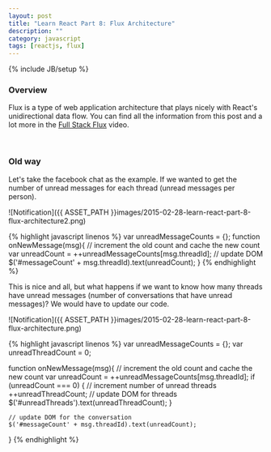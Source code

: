 ```yaml
---
layout: post
title: "Learn React Part 8: Flux Architecture"
description: ""
category: javascript
tags: [reactjs, flux]
---
```

{% include JB/setup %}

<!-- Overview -->
<h3>Overview</h3>

Flux is a type of web application architecture that plays nicely with React's unidirectional data flow. You can find all the information from this post and a lot more in the [Full Stack Flux](https://www.youtube.com/watch?v=KtmjkCuV-EU) video.

<br />
<h3>Old way</h3>

Let's take the facebook chat as the example. If we wanted to get the number of unread messages for each thread (unread messages per person).

![Notification]({{ ASSET_PATH }}images/2015-02-28-learn-react-part-8-flux-architecture2.png)

<!-- Code _______________________________________-->
{% highlight javascript linenos %}
var unreadMessageCounts = {};
function onNewMessage(msg){
    // increment the old count and cache the new count
    var unreadCount = ++unreadMessageCounts[msg.threadId];
    // update DOM
    $('#messageCount' + msg.threadId).text(unreadCount);
}
{% endhighlight %}
<!-- /Code ^^^^^^^^^^^^^^^^^^^^^^^^^^^^^^^^^^^^^^-->

This is nice and all, but what happens if we want to know how many threads have unread messages (number of conversations that have unread messages)? We would have to update our code.

![Notification]({{ ASSET_PATH }}images/2015-02-28-learn-react-part-8-flux-architecture.png)

<!-- Code _______________________________________-->
{% highlight javascript linenos %}
var unreadMessageCounts = {};
var unreadThreadCount = 0;

function onNewMessage(msg){
    // increment the old count and cache the new count
    var unreadCount = ++unreadMessageCounts[msg.threadId];
    if (unreadCount === 0) {
        // increment number of unread threads
        ++unreadThreadCount;
        // update DOM for threads
        $('#unreadThreads').text(unreadThreadCount);
    }

    // update DOM for the conversation
    $('#messageCount' + msg.threadId).text(unreadCount);
}
{% endhighlight %}
<!-- /Code ^^^^^^^^^^^^^^^^^^^^^^^^^^^^^^^^^^^^^^-->


